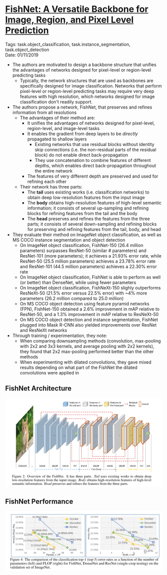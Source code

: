 # [FishNet: A Versatile Backbone for Image, Region, and Pixel Level Prediction](https://arxiv.org/abs/1901.03495v1)

Tags: task.object_classification, task.instance_segmentation, task.object_detection  
Date: 01/11/2019  

- The authors are motivated to design a backbone structure that unifies the advantages of networks designed for pixel-level or region-level predicting tasks
    - Typically, the network structures that are used as backbones are specifically designed for image classification. Networks that perform pixel-level or region-level predicting tasks may require very deep features with high resolution, which networks designed for image classification don't readily support.
- The authors propose a network, FishNet, that preserves and refines information from all resolutions
    - The advantages of their method are:
        - It unifies the advantages of networks designed for pixel-level, region-level, and image-level tasks
        - It enables the gradient from deep layers to be *directly* propagated to shallow layers
            - Existing networks that use residual blocks without identity skip connections (i.e. the non-residual parts of the residual block) do not enable direct back-propagation
            - They use concatenation to combine features of different depths, which enables direct back-propagation throughout the entire network
        - The features of very different depth are preserved and used for refining each other
    - Their network has three parts:
        - The **tail** uses existing works (i.e. classification networks) to obtain deep low-resolution features from the input image
        - The **body** obtains high-resolution features of high-level semantic information; it consists of several up-sampling and refining blocks for refining features from the tail and the body
        - The **head** preserves and refines the features from the three parts; it consists of several down-sampling and refining blocks for preserving and refining features from the tail, body, and head
- They evaluate their method on ImageNet object classification, as well as MS COCO instance segmentation and object detection
    - On ImageNet object classification, FishNet-150 (26.4 million parameters) surpasses ResNet-50 (similar # parameters) and ResNet-101 (more parameters); it achieves a 21.93% error rate, while ResNet-50 (25.5 million parameters) achieves a 23.78% error rate and ResNet-101 (44.5 million parameters) achieves a 22.30% error rate
    - On ImageNet object classification, FishNet is able to perform as well (or better) than DenseNet, while using fewer parameters
    - On ImageNet object classification, FishNeXt-150 slighly outperforms ResNeXt-50 (21.5% error versus 22.5% error) with ~4% more parameters (26.2 million compared to 25.0 million)
    - On MS COCO object detection using feature pyramid networks (FPN), FishNet-150 obtained a 2.6% improvement in mAP relative to ResNet-50, and a 1.3% improvement in mAP relative to ResNeXt-50
    - On MS COCO object detection and instance segmentation, FishNet plugged into Mask R-CNN also yielded improvements over ResNet and ResNeXt networks
- Through training / experimentation, they note:
    - When comparing downsampling methods (convolution, max-pooling with 2x2 and 3x3 kernels, and average pooling with 2x2 kernels), they found that 2x2 max-pooling performed better than the other methods
    - When experimenting with dilated convolutions, they gave mixed results depending on what part of the FishNet the dilated convolutions were applied in

## FishNet Architecture

![](./images/fishnet_architecture.png)

## FishNet Performance

![](./images/fishnet_performance.png)
